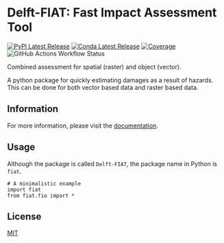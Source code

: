 # Delft-FIAT: Fast Impact Assessment Tool
[![PyPI Latest Release](https://img.shields.io/pypi/v/delft_fiat.svg)](https://pypi.org/project/Delft-FIAT/) [![Conda Latest Release](https://anaconda.org/conda-forge/delft_fiat/badges/version.svg)](https://anaconda.org/conda-forge/delft_fiat) [![Coverage](https://codecov.io/github/Deltares/Delft-FIAT/coverage.svg?branch=master)](https://codecov.io/github/Deltares/Delft-FIAT) ![GitHub Actions Workflow Status](https://img.shields.io/github/actions/workflow/status/Deltares/Delft-FIAT/build.yml)

Combined assessment for spatial (raster) and object (vector).

A python package for quickly estimating damages as a result of hazards.
This can be done for both vector based data and raster based data.

## Information
For more information, please visit the [documentation](https://deltares.github.io/Delft-FIAT/).

## Usage
Although the package is called `Delft-FIAT`, the package name in Python is `fiat`.

```
# A minimalistic example
import fiat
from fiat.fio import *
```

## License
[MIT](https://github.com/Deltares/Delft-FIAT/blob/master/LICENSE)
